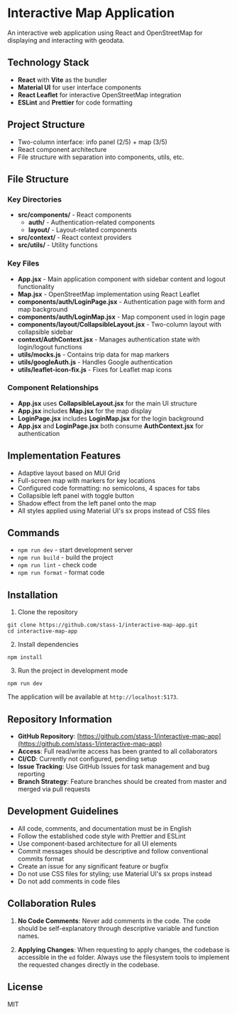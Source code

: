 # Interactive Map Application

An interactive web application using React and OpenStreetMap for displaying and interacting with geodata.

## Technology Stack

- **React** with **Vite** as the bundler
- **Material UI** for user interface components
- **React Leaflet** for interactive OpenStreetMap integration
- **ESLint** and **Prettier** for code formatting

## Project Structure

- Two-column interface: info panel (2/5) + map (3/5)
- React component architecture
- File structure with separation into components, utils, etc.

## File Structure

### Key Directories
- **src/components/** - React components
  - **auth/** - Authentication-related components
  - **layout/** - Layout-related components
- **src/context/** - React context providers
- **src/utils/** - Utility functions

### Key Files
- **App.jsx** - Main application component with sidebar content and logout functionality
- **Map.jsx** - OpenStreetMap implementation using React Leaflet
- **components/auth/LoginPage.jsx** - Authentication page with form and map background
- **components/auth/LoginMap.jsx** - Map component used in login page
- **components/layout/CollapsibleLayout.jsx** - Two-column layout with collapsible sidebar
- **context/AuthContext.jsx** - Manages authentication state with login/logout functions
- **utils/mocks.js** - Contains trip data for map markers
- **utils/googleAuth.js** - Handles Google authentication
- **utils/leaflet-icon-fix.js** - Fixes for Leaflet map icons

### Component Relationships
- **App.jsx** uses **CollapsibleLayout.jsx** for the main UI structure
- **App.jsx** includes **Map.jsx** for the map display
- **LoginPage.jsx** includes **LoginMap.jsx** for the login background
- **App.jsx** and **LoginPage.jsx** both consume **AuthContext.jsx** for authentication

## Implementation Features

- Adaptive layout based on MUI Grid
- Full-screen map with markers for key locations
- Configured code formatting: no semicolons, 4 spaces for tabs
- Collapsible left panel with toggle button
- Shadow effect from the left panel onto the map
- All styles applied using Material UI's sx props instead of CSS files

## Commands

- `npm run dev` - start development server
- `npm run build` - build the project
- `npm run lint` - check code
- `npm run format` - format code

## Installation

1. Clone the repository
```
git clone https://github.com/stass-1/interactive-map-app.git
cd interactive-map-app
```

2. Install dependencies
```
npm install
```

3. Run the project in development mode
```
npm run dev
```

The application will be available at `http://localhost:5173`.

## Repository Information

- **GitHub Repository**: [https://github.com/stass-1/interactive-map-app](https://github.com/stass-1/interactive-map-app)
- **Access**: Full read/write access has been granted to all collaborators
- **CI/CD**: Currently not configured, pending setup
- **Issue Tracking**: Use GitHub Issues for task management and bug reporting
- **Branch Strategy**: Feature branches should be created from master and merged via pull requests

## Development Guidelines

- All code, comments, and documentation must be in English
- Follow the established code style with Prettier and ESLint
- Use component-based architecture for all UI elements
- Commit messages should be descriptive and follow conventional commits format
- Create an issue for any significant feature or bugfix
- Do not use CSS files for styling; use Material UI's sx props instead
- Do not add comments in code files

## Collaboration Rules

1. **No Code Comments**: Never add comments in the code. The code should be self-explanatory through descriptive variable and function names.

2. **Applying Changes**: When requesting to apply changes, the codebase is accessible in the `ed` folder. Always use the filesystem tools to implement the requested changes directly in the codebase.

## License

MIT